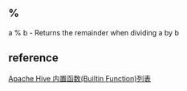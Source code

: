 ## % 
a % b - Returns the remainder when dividing a by b
## reference
[Apache Hive 内置函数(Builtin Function)列表](https://www.iteblog.com/archives/2032.html)
